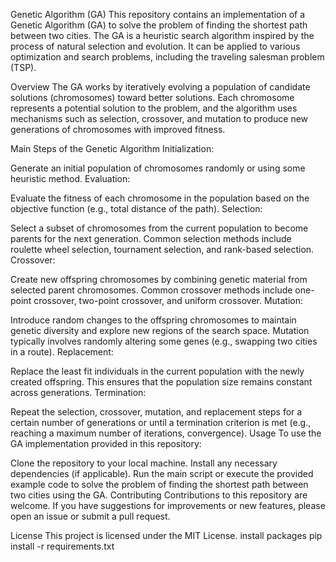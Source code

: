 Genetic Algorithm (GA)
This repository contains an implementation of a Genetic Algorithm (GA) to solve the problem of finding the shortest path between two cities. The GA is a heuristic search algorithm inspired by the process of natural selection and evolution. It can be applied to various optimization and search problems, including the traveling salesman problem (TSP).

Overview
The GA works by iteratively evolving a population of candidate solutions (chromosomes) toward better solutions. Each chromosome represents a potential solution to the problem, and the algorithm uses mechanisms such as selection, crossover, and mutation to produce new generations of chromosomes with improved fitness.

Main Steps of the Genetic Algorithm
Initialization:

Generate an initial population of chromosomes randomly or using some heuristic method.
Evaluation:

Evaluate the fitness of each chromosome in the population based on the objective function (e.g., total distance of the path).
Selection:

Select a subset of chromosomes from the current population to become parents for the next generation.
Common selection methods include roulette wheel selection, tournament selection, and rank-based selection.
Crossover:

Create new offspring chromosomes by combining genetic material from selected parent chromosomes.
Common crossover methods include one-point crossover, two-point crossover, and uniform crossover.
Mutation:

Introduce random changes to the offspring chromosomes to maintain genetic diversity and explore new regions of the search space.
Mutation typically involves randomly altering some genes (e.g., swapping two cities in a route).
Replacement:

Replace the least fit individuals in the current population with the newly created offspring.
This ensures that the population size remains constant across generations.
Termination:

Repeat the selection, crossover, mutation, and replacement steps for a certain number of generations or until a termination criterion is met (e.g., reaching a maximum number of iterations, convergence).
Usage
To use the GA implementation provided in this repository:

Clone the repository to your local machine.
Install any necessary dependencies (if applicable).
Run the main script or execute the provided example code to solve the problem of finding the shortest path between two cities using the GA.
Contributing
Contributions to this repository are welcome. If you have suggestions for improvements or new features, please open an issue or submit a pull request.

License
This project is licensed under the MIT License.
install packages
pip install -r requirements.txt
